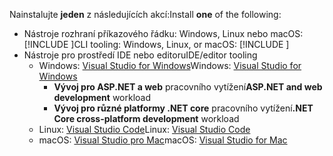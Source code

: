 <span data-ttu-id="6044e-101">Nainstalujte **jeden** z následujících akcí:</span><span class="sxs-lookup"><span data-stu-id="6044e-101">Install **one** of the following:</span></span>

* <span data-ttu-id="6044e-102">Nástroje rozhraní příkazového řádku: Windows, Linux nebo macOS: [!INCLUDE [](~/includes/net-core-sdk-download-link.md)]</span><span class="sxs-lookup"><span data-stu-id="6044e-102">CLI tooling: Windows, Linux, or macOS: [!INCLUDE [](~/includes/net-core-sdk-download-link.md)]</span></span>
* <span data-ttu-id="6044e-103">Nástroje pro prostředí IDE nebo editoru</span><span class="sxs-lookup"><span data-stu-id="6044e-103">IDE/editor tooling</span></span>
  * <span data-ttu-id="6044e-104">Windows: [Visual Studio for Windows](https://www.microsoft.com/net/download/windows)</span><span class="sxs-lookup"><span data-stu-id="6044e-104">Windows: [Visual Studio for Windows](https://www.microsoft.com/net/download/windows)</span></span>
    * <span data-ttu-id="6044e-105">**Vývoj pro ASP.NET a web** pracovního vytížení</span><span class="sxs-lookup"><span data-stu-id="6044e-105">**ASP.NET and web development** workload</span></span>
    * <span data-ttu-id="6044e-106">**Vývoj pro různé platformy .NET core** pracovního vytížení</span><span class="sxs-lookup"><span data-stu-id="6044e-106">**.NET Core cross-platform development** workload</span></span>
  * <span data-ttu-id="6044e-107">Linux: [Visual Studio Code](https://www.microsoft.com/net/download/linux)</span><span class="sxs-lookup"><span data-stu-id="6044e-107">Linux: [Visual Studio Code](https://www.microsoft.com/net/download/linux)</span></span>
  * <span data-ttu-id="6044e-108">macOS: [Visual Studio pro Mac](https://www.microsoft.com/net/download/macos)</span><span class="sxs-lookup"><span data-stu-id="6044e-108">macOS: [Visual Studio for Mac](https://www.microsoft.com/net/download/macos)</span></span>
